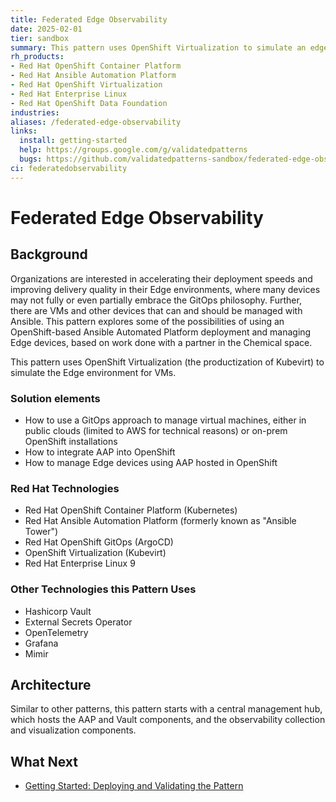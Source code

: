 ```yaml
---
title: Federated Edge Observability
date: 2025-02-01
tier: sandbox
summary: This pattern uses OpenShift Virtualization to simulate an edge environment for VMs which then report metrics via OpenTelemetry.
rh_products:
- Red Hat OpenShift Container Platform
- Red Hat Ansible Automation Platform
- Red Hat OpenShift Virtualization
- Red Hat Enterprise Linux
- Red Hat OpenShift Data Foundation
industries:
aliases: /federated-edge-observability
links:
  install: getting-started
  help: https://groups.google.com/g/validatedpatterns
  bugs: https://github.com/validatedpatterns-sandbox/federated-edge-observability/issues
ci: federatedobservability
---
```


# Federated Edge Observability

## Background

Organizations are interested in accelerating their deployment speeds and improving delivery quality in their Edge environments, where many devices may not fully or even partially embrace the GitOps philosophy. Further, there are VMs and other devices that can and should be managed with Ansible. This pattern explores some of the possibilities of using an OpenShift-based Ansible Automated Platform deployment and managing Edge devices, based on work done with a partner in the Chemical space.

This pattern uses OpenShift Virtualization (the productization of Kubevirt) to simulate the Edge environment for VMs.

### Solution elements

- How to use a GitOps approach to manage virtual machines, either in public clouds (limited to AWS for technical reasons) or on-prem OpenShift installations
- How to integrate AAP into OpenShift
- How to manage Edge devices using AAP hosted in OpenShift

### Red Hat Technologies

- Red Hat OpenShift Container Platform (Kubernetes)
- Red Hat Ansible Automation Platform (formerly known as "Ansible Tower")
- Red Hat OpenShift GitOps (ArgoCD)
- OpenShift Virtualization (Kubevirt)
- Red Hat Enterprise Linux 9

### Other Technologies this Pattern Uses

- Hashicorp Vault
- External Secrets Operator
- OpenTelemetry
- Grafana
- Mimir

## Architecture

Similar to other patterns, this pattern starts with a central management hub, which hosts the AAP and Vault components, and the observability collection and visualization components.

## What Next

- [Getting Started: Deploying and Validating the Pattern](getting-started)
